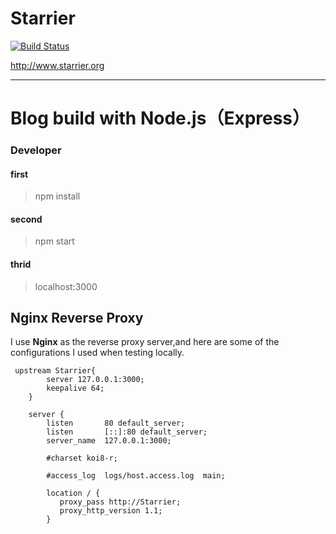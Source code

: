 # Starrier
[![Build Status](https://travis-ci.org/Starrier/Starrier.svg?branch=master)](https://travis-ci.org/Starrier/Starrier)

http://www.starrier.org

----


# Blog build with Node.js（Express）

### Developer 

#### first 
> npm install

#### second
> npm start

#### thrid
> localhost:3000

## Nginx Reverse Proxy

I use **Nginx** as the reverse proxy server,and here are some of the configurations I used when testing locally.

```
 upstream Starrier{
        server 127.0.0.1:3000;
        keepalive 64;
    }

    server {
        listen       80 default_server;
        listen       [::]:80 default_server;
        server_name  127.0.0.1:3000;

        #charset koi8-r;

        #access_log  logs/host.access.log  main;

        location / {
           proxy_pass http://Starrier;
           proxy_http_version 1.1;
        }
        
```
